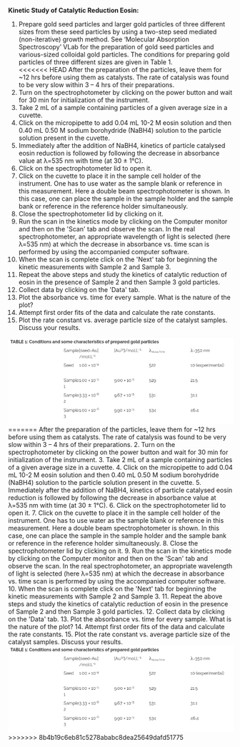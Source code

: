 **Kinetic Study of Catalytic Reduction Eosin:**  
    
1. Prepare gold seed particles and larger gold particles of three different sizes from these seed particles by using a two-step seed mediated (non-iterative) growth method. See ‘Molecular Absorption Spectroscopy’ VLab for the preparation of gold seed particles and various-sized colloidal gold particles. The conditions for preparing gold particles of three different sizes are given in Table 1.  
<<<<<<< HEAD
After the preparation of the particles, leave them for ~12 hrs before using them as catalysts. The rate of catalysis was found to be very slow within 3 – 4 hrs of their preparations.   
2. Turn on the spectrophotometer by clicking on the power button and wait for 30 min for initialization of the instrument.  
3. Take 2 mL of a sample containing particles of a given average size in a cuvette.    
4. Click on the micropipette to add 0.04 mL 10-2 M eosin solution and then 0.40 mL 0.50 M sodium borohydride (NaBH4) solution to the particle solution present in the cuvette.  
5. Immediately after the addition of NaBH4, kinetics of particle catalysed eosin reduction is followed by following the decrease in absorbance value at λ=535 nm with time (at 30 ± 1°C).    
6. Click on the spectrophotometer lid to open it.  
7. Click on the cuvette to place it in the sample cell holder of the instrument. One has to use water as the sample blank or reference in this measurement. Here a double beam spectrophotometer is shown. In this case, one can place the sample in the sample holder and the sample bank or reference in the reference holder simultaneously.    
8. Close the spectrophotometer lid by clicking on it.   
9. Run the scan in the kinetics mode by clicking on the Computer monitor and then on the 'Scan' tab and observe the scan. In the real spectrophotometer, an appropriate wavelength of light is selected (here λ=535 nm) at which the decrease in absorbance vs. time scan is performed by using the accompanied computer software.    
10. When the scan is complete click on the 'Next' tab for beginning the kinetic measurements with Sample 2 and Sample 3.    
11. Repeat the above steps and study the kinetics of catalytic reduction of eosin in the presence of Sample 2 and then Sample 3 gold particles.  
12. Collect data by clicking on the 'Data' tab.    
13. Plot the absorbance vs. time for every sample. What is the nature of the plot?    
14. Attempt first order fits of the data and calculate the rate constants.   
15. Plot the rate constant vs. average particle size of the catalyst samples. Discuss your results.    

<center><img src="images/image1.png"> </center>
=======
After the preparation of the particles, leave them for ~12 hrs before using them as catalysts. The rate of catalysis was found to be very slow within 3 – 4 hrs of their preparations.    
2. Turn on the spectrophotometer by clicking on the power button and wait for 30 min for initialization of the instrument.  
3. Take 2 mL of a sample containing particles of a given average size in a cuvette.  
4. Click on the micropipette to add 0.04 mL 10-2 M eosin solution and then 0.40 mL 0.50 M sodium borohydride (NaBH4) solution to the particle solution present in the cuvette.  
5. Immediately after the addition of NaBH4, kinetics of particle catalysed eosin reduction is followed by following the decrease in absorbance value at λ=535 nm with time (at 30 ± 1°C).   
6. Click on the spectrophotometer lid to open it.  
7. Click on the cuvette to place it in the sample cell holder of the instrument. One has to use water as the sample blank or reference in this measurement. Here a double beam spectrophotometer is shown. In this case, one can place the sample in the sample holder and the sample bank or reference in the reference holder simultaneously.  
8. Close the spectrophotometer lid by clicking on it.  
9. Run the scan in the kinetics mode by clicking on the Computer monitor and then on the 'Scan' tab and observe the scan. In the real spectrophotometer, an appropriate wavelength of light is selected (here λ=535 nm) at which the decrease in absorbance vs. time scan is performed by using the accompanied computer software.  
10. When the scan is complete click on the 'Next' tab for beginning the kinetic measurements with Sample 2 and Sample 3.  
11. Repeat the above steps and study the kinetics of catalytic reduction of eosin in the presence of Sample 2 and then Sample 3 gold particles.  
12. Collect data by clicking on the 'Data' tab.    
13. Plot the absorbance vs. time for every sample. What is the nature of the plot?    
14. Attempt first order fits of the data and calculate the rate constants.    
15. Plot the rate constant vs. average particle size of the catalyst samples. Discuss your results.  
<img src="images/image1.png"> 
>>>>>>> 8b4b19c6eb81c5278ababc8dea25649dafd51775

